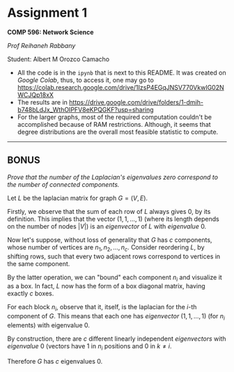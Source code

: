 # Assignment 1

**COMP 596: Network Science**

_Prof Reihaneh Rabbany_

Student: Albert M Orozco Camacho

- All the code is in the `ipynb` that is next to this README. It was created on _Google Colab_,
thus, to access it, one may go to https://colab.research.google.com/drive/1IzsP4EGqJNSV770VkwIG02NWCJQp18xX
- The results are in https://drive.google.com/drive/folders/1-dmih-b748bLdJx_WthOIPFV8eKPQGKF?usp=sharing
- For the larger graphs, most of the required computation couldn't be accomplished because of RAM restrictions.
  Although, it seems that degree distributions are the overall most feasible statistic to compute.
  
------

## BONUS

_Prove that the number of the Laplacian's eigenvalues zero correspond to the number of connected components._

Let $L$ be the laplacian matrix for graph $G = (V, E)$.

Firstly, we observe that the sum of each row of $L$ always gives 0, by its definition. This implies that the vector $(1, 1, \ldots, 1)$ (where its length depends on the number of nodes $|V|$) is an _eigenvector_ of $L$ with _eigenvalue_ 0.

Now let's suppose, without loss of generality that $G$ has $c$ components, whose number of vertices are $n_1, n_2, \ldots, n_c$. Consider reordering $L$, by shifting rows, such that every two adjacent rows correspond to vertices in the same component.

By the latter operation, we can "bound" each component $n_i$ and visualize it as a box. In fact, $L$ now has the form of a box diagonal matrix, having exactly $c$ boxes.

For each block $n_i$, observe that it, itself, is the laplacian for the $i$-th component of $G$. This means that each one has _eigenvector_ $(1, 1, \ldots, 1)$ (for $n_i$ elements) with eigenvalue 0.

By construction, there are $c$ different linearly independent _eigenvectors_ with _eigenvalue_ 0 (vectors have 1 in $n_i$ positions and 0 in $k \neq i$.

Therefore $G$ has $c$ eigenvalues 0.
 
 
